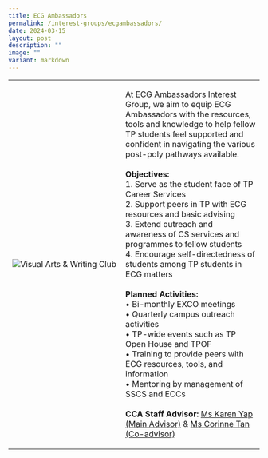 ```yaml
---
title: ECG Ambassadors
permalink: /interest-groups/ecgambassadors/
date: 2024-03-15
layout: post
description: ""
image: ""
variant: markdown
---
```

<div>
    <table>
        <tbody><tr>
            <td style="width:45%"><img src="https://hosting.photobucket.com/images/i/tracyng81/ECG_Ambassadors.png?width=320&amp;height=320&amp;fit=bounds" style="display:block;margin-left:auto;margin-right:auto;" alt="Visual Arts &amp; Writing Club"></td>
            <td>
                <p>
At ECG Ambassadors Interest Group, we aim to equip ECG Ambassadors with the resources, tools and knowledge to help fellow TP students feel supported and confident in navigating the various post-poly pathways available. <br>
									<br><b>Objectives:</b><br>
1. Serve as the student face of TP Career Services<br>
2. Support peers in TP with ECG resources and basic advising<br>
3. Extend outreach and awareness of CS services and programmes to fellow students<br>
4. Encourage self-directedness of students among TP students in ECG matters<br>
	<br><b>Planned Activities:</b><br>
• Bi-monthly EXCO meetings<br>
• Quarterly campus outreach activities<br> 
• TP-wide events such as TP Open House and TPOF<br> 
• Training to provide peers with ECG resources, tools, and information<br>
• Mentoring by management of SSCS and ECCs<br>
<br>
                    <b>CCA Staff Advisor:</b> <a href="mailto:Karen_Yap@tp.edu.sg">Ms Karen Yap (Main Advisor)</a> &amp; <a href="mailto:Corinne_Cheng_Hong_TAN@tp.edu.sg">Ms Corinne Tan (Co-advisor) </a><br>
                </p>
            </td>
        </tr>
    </tbody></table>
</div>